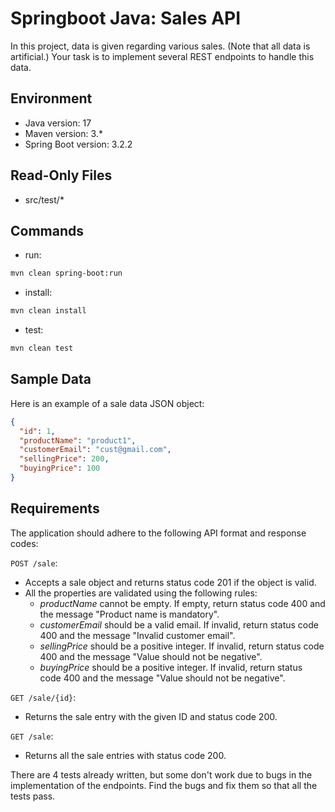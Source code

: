 # Springboot Java: Sales API
In this project, data is given regarding various sales. (Note that all data is artificial.) Your task is to implement several REST endpoints to handle this data.

## Environment
- Java version: 17
- Maven version: 3.*
- Spring Boot version: 3.2.2

## Read-Only Files
- src/test/*

## Commands

- run:
```bash
mvn clean spring-boot:run
```
- install:
```bash
mvn clean install
```
- test:
```bash
mvn clean test
```

## Sample Data

Here is an example of a sale data JSON object:

```json
{
  "id": 1,
  "productName": "product1",
  "customerEmail": "cust@gmail.com",
  "sellingPrice": 200,
  "buyingPrice": 100
}
```

## Requirements

The application should adhere to the following API format and response codes:

`POST /sale`:
- Accepts a sale object and returns status code 201 if the object is valid.
- All the properties are validated using the following rules:
  - _productName_ cannot be empty. If empty, return status code 400 and the message "Product name is mandatory".
  - _customerEmail_ should be a valid email. If invalid, return status code 400 and the message "Invalid customer email".
  - _sellingPrice_ should be a positive integer. If invalid, return status code 400 and the message "Value should not be negative".
  - _buyingPrice_ should be a positive integer. If invalid, return status code 400 and the message "Value should not be negative".

`GET /sale/{id}`:
- Returns the sale entry with the given ID and status code 200.

`GET /sale`:
- Returns all the sale entries with status code 200.

There are 4 tests already written, but some don't work due to bugs in the implementation of the endpoints. Find the bugs and fix them so that all the tests pass.
